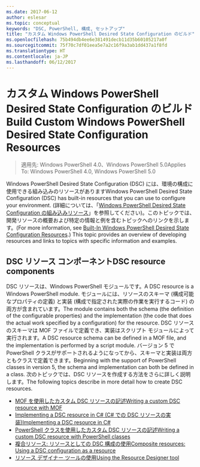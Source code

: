 ```yaml
---
ms.date: 2017-06-12
author: eslesar
ms.topic: conceptual
keywords: "DSC, PowerShell, 構成, セットアップ"
title: "カスタム Windows PowerShell Desired State Configuration のビルド"
ms.openlocfilehash: 75b494db4ee6e381491decb11d35b60105217a0f
ms.sourcegitcommit: 75f70c7df01eea5e7a2c16f9a3ab1dd437a1f8fd
ms.translationtype: HT
ms.contentlocale: ja-JP
ms.lasthandoff: 06/12/2017
---
```

# <a name="build-custom-windows-powershell-desired-state-configuration-resources"></a><span data-ttu-id="89c4e-103">カスタム Windows PowerShell Desired State Configuration のビルド</span><span class="sxs-lookup"><span data-stu-id="89c4e-103">Build Custom Windows PowerShell Desired State Configuration Resources</span></span>

> <span data-ttu-id="89c4e-104">適用先: Windows PowerShell 4.0、Windows PowerShell 5.0</span><span class="sxs-lookup"><span data-stu-id="89c4e-104">Applies To: Windows PowerShell 4.0, Windows PowerShell 5.0</span></span>

<span data-ttu-id="89c4e-105">Windows PowerShell Desired State Configuration (DSC) には、環境の構成に使用できる組み込みのリソースがあります</span><span class="sxs-lookup"><span data-stu-id="89c4e-105">Windows PowerShell Desired State Configuration (DSC) has built-in resources that you can use to configure your environment.</span></span> <span data-ttu-id="89c4e-106">(詳細については、「[Windows PowerShell Desired State Configuration の組み込みリソース](builtInResource.md)」を参照してください)。このトピックでは、開発リソースの概要および特定の情報と例を含むトピックへのリンクを示します。</span><span class="sxs-lookup"><span data-stu-id="89c4e-106">(For more information, see [Built-In Windows PowerShell Desired State Configuration Resources](builtInResource.md).) This topic provides an overview of developing resources and links to topics with specific information and examples.</span></span>

## <a name="dsc-resource-components"></a><span data-ttu-id="89c4e-107">DSC リソース コンポーネント</span><span class="sxs-lookup"><span data-stu-id="89c4e-107">DSC resource components</span></span>

<span data-ttu-id="89c4e-108">DSC リソースは、Windows PowerShell モジュールです。</span><span class="sxs-lookup"><span data-stu-id="89c4e-108">A DSC resource is a Windows PowerShell module.</span></span> <span data-ttu-id="89c4e-109">モジュールには、リソースのスキーマ (構成可能なプロパティの定義) と実装 (構成で指定された実際の作業を実行するコード) の両方が含まれています。</span><span class="sxs-lookup"><span data-stu-id="89c4e-109">The module contains both the schema (the definition of the configurable properties) and the implementation (the code that does the actual work specified by a configuration) for the resource.</span></span> <span data-ttu-id="89c4e-110">DSC リソースのスキーマは MOF ファイルで定義でき、実装はスクリプト モジュールによって実行されます。</span><span class="sxs-lookup"><span data-stu-id="89c4e-110">A DSC resource schema can be defined in a MOF file, and the implementation is performed by a script module.</span></span> <span data-ttu-id="89c4e-111">バージョン 5 で PowerShell クラスがサポートされるようになってから、スキーマと実装は両方ともクラスで定義できます。</span><span class="sxs-lookup"><span data-stu-id="89c4e-111">Beginning with the support of PowerShell classes in version 5, the schema and implementation can both be defined in a class.</span></span> <span data-ttu-id="89c4e-112">次のトピックでは、DSC リソースを作成する方法をさらに詳しく説明します。</span><span class="sxs-lookup"><span data-stu-id="89c4e-112">The following topics describe in more detail how to create DSC resources.</span></span>

* [<span data-ttu-id="89c4e-113">MOF を使用したカスタム DSC リソースの記述</span><span class="sxs-lookup"><span data-stu-id="89c4e-113">Writing a custom DSC resource with MOF</span></span>](authoringResourceMOF.md) 
* [<span data-ttu-id="89c4e-114">Implementing a DSC resource in C# (C# での DSC リソースの実装)</span><span class="sxs-lookup"><span data-stu-id="89c4e-114">Implementing a DSC resource in C#</span></span>](authoringResourceMofCS.md) 
* [<span data-ttu-id="89c4e-115">PowerShell クラスを使用したカスタム DSC リソースの記述</span><span class="sxs-lookup"><span data-stu-id="89c4e-115">Writing a custom DSC resource with PowerShell classes</span></span>](authoringResourceClass.md) 
* [<span data-ttu-id="89c4e-116">複合リソース: リソースとしての DSC 構成の使用</span><span class="sxs-lookup"><span data-stu-id="89c4e-116">Composite resources: Using a DSC configuration as a resource</span></span>](authoringResourceComposite.md) 
* [<span data-ttu-id="89c4e-117">リソース デザイナー ツールの使用</span><span class="sxs-lookup"><span data-stu-id="89c4e-117">Using the Resource Designer tool</span></span>](authoringResourceMofDesigner.md) 

